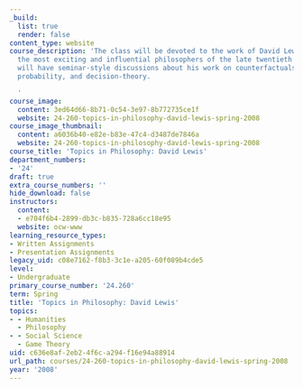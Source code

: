 ```yaml
---
_build:
  list: true
  render: false
content_type: website
course_description: 'The class will be devoted to the work of David Lewis, one of
  the most exciting and influential philosophers of the late twentieth century. We
  will have seminar-style discussions about his work on counterfactuals, time, causation,
  probability, and decision-theory.

  '
course_image:
  content: 3ed64d66-8b71-0c54-3e97-8b772735ce1f
  website: 24-260-topics-in-philosophy-david-lewis-spring-2008
course_image_thumbnail:
  content: a6036b40-e82e-b83e-47c4-d3487de7846a
  website: 24-260-topics-in-philosophy-david-lewis-spring-2008
course_title: 'Topics in Philosophy: David Lewis'
department_numbers:
- '24'
draft: true
extra_course_numbers: ''
hide_download: false
instructors:
  content:
  - e704f6b4-2899-db3c-b835-728a6cc18e95
  website: ocw-www
learning_resource_types:
- Written Assignments
- Presentation Assignments
legacy_uid: c08e7162-f8b3-3c1e-a205-60f089b4cde5
level:
- Undergraduate
primary_course_number: '24.260'
term: Spring
title: 'Topics in Philosophy: David Lewis'
topics:
- - Humanities
  - Philosophy
- - Social Science
  - Game Theory
uid: c636e8af-2eb2-4f6c-a294-f16e94a88914
url_path: courses/24-260-topics-in-philosophy-david-lewis-spring-2008
year: '2008'
---
```

